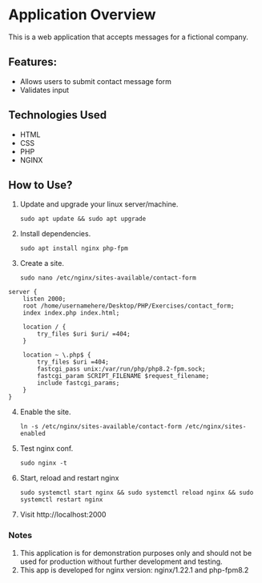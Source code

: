 # Application Overview

This is a web application that accepts messages for a fictional company.

## Features:

- Allows users to submit contact message form
- Validates input

## Technologies Used

- HTML
- CSS
- PHP
- NGINX

## How to Use?

1) Update and upgrade your linux server/machine.

	   sudo apt update && sudo apt upgrade

2) Install dependencies.

	   sudo apt install nginx php-fpm

3) Create a site.

	   sudo nano /etc/nginx/sites-available/contact-form

```
server {
    listen 2000;
    root /home/usernamehere/Desktop/PHP/Exercises/contact_form;
    index index.php index.html;

    location / {
        try_files $uri $uri/ =404;
    }

    location ~ \.php$ {
        try_files $uri =404;
        fastcgi_pass unix:/var/run/php/php8.2-fpm.sock;
        fastcgi_param SCRIPT_FILENAME $request_filename;
        include fastcgi_params;
    }
}
```

4) Enable the site.

	   ln -s /etc/nginx/sites-available/contact-form /etc/nginx/sites-enabled

5) Test nginx conf.

	   sudo nginx -t

6) Start, reload and restart nginx

	   sudo systemctl start nginx && sudo systemctl reload nginx && sudo systemctl restart nginx

7) Visit http://localhost:2000 

### Notes

1) This application is for demonstration purposes only and should not be used for production without further development and testing.
2) This app is developed for nginx version: nginx/1.22.1 and php-fpm8.2